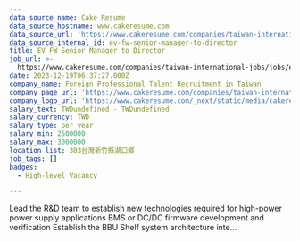 ```yaml
---
data_source_name: Cake Resume
data_source_hostname: www.cakeresume.com
data_source_url: 'https://www.cakeresume.com/companies/taiwan-international-jobs/jobs'
data_source_internal_id: ev-fw-senior-manager-to-director
title: EV FW Senior Manager to Director
job_url: >-
  https://www.cakeresume.com/companies/taiwan-international-jobs/jobs/ev-fw-senior-manager-to-director
date: 2023-12-19T06:37:27.000Z
company_name: Foreign Professional Talent Recruitment in Taiwan
company_page_url: 'https://www.cakeresume.com/companies/taiwan-international-jobs'
company_logo_url: 'https://www.cakeresume.com/_next/static/media/cakeresume.e1c03867.svg'
salary_text: TWDundefined - TWDundefined
salary_currency: TWD
salary_type: per_year
salary_min: 2500000
salary_max: 3000000
location_list: 303台灣新竹縣湖口鄉
job_tags: []
badges:
  - High-level Vacancy

---
```


Lead the R&D team to establish new technologies required for high-power power supply applications BMS or DC/DC firmware development and verification Establish the BBU Shelf system architecture inte...